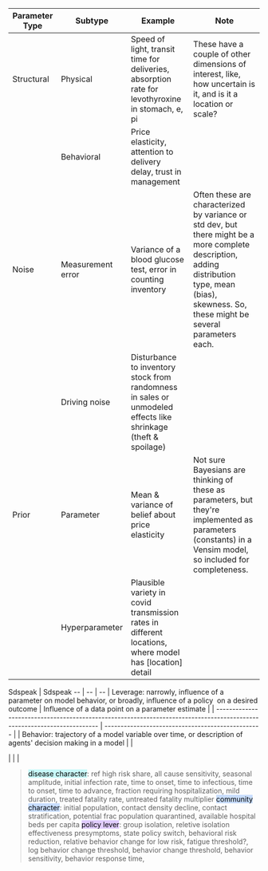

Parameter Type | Subtype | Example | Note
-- | -- | -- | --
Structural | Physical | Speed of light, transit time for deliveries, absorption rate for levothyroxine in stomach, e, pi | These have a couple of other dimensions of interest, like, how uncertain is it, and is it a location or scale?
  | Behavioral | Price elasticity, attention to delivery delay, trust in management
Noise | Measurement error | Variance of a blood glucose test, error in counting inventory | Often these are characterized by variance or std dev, but there might be a more complete description, adding distribution type, mean (bias), skewness. So, these might be several parameters each.
  | Driving noise | Disturbance to inventory stock from randomness in sales or unmodeled effects like shrinkage (theft & spoilage)
Prior | Parameter | Mean & variance of belief about price elasticity | Not sure Bayesians are thinking of these as parameters, but they're implemented as parameters (constants) in a Vensim model, so included for completeness.
  | Hyperparameter | Plausible variety in covid transmission rates in different locations, where model has [location] detail

Sdspeak | Sdspeak
-- | -- | --
| Leverage: narrowly, influence of a parameter on model behavior, or broadly, influence of a policy  on a desired outcome | Influence of a data point on a parameter estimate |
| ----------------------------------------------------------------------------------------------------------------------- | ------------------------------------------------- |
| Behavior: trajectory of a model variable over time, or description of agents' decision making in a model                |                                                   |

|                                                                                                                         |                                                   |






> <mark style="background: #ABF7F7A6;">disease character</mark>: ref high risk share, all cause sensitivity, seasonal amplitude, initial infection rate, time to onset, time to infectious, time to onset, time to advance, fraction requiring hospitalization, mild duration, treated fatality rate, untreated fatality multiplier
> <mark style="background: #ADCCFFA6;">community character</mark>: initial population, contact density decline, contact stratification, potential frac population quarantined, available hospital beds per capita
> <mark style="background: #D2B3FFA6;">policy lever</mark>: group isolation, reletive isolation effectiveness presymptoms, state policy switch, behavioral risk reduction, relative behavior change for low risk, fatigue threshold?, log behavior change threshold, behavior change threshold, behavior sensitivity, behavior response time, 


